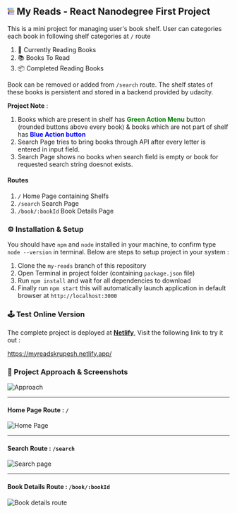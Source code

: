 ## ![Logo](./public/favicon-16x16.png) My Reads - React Nanodegree First Project

This is a mini project for managing user's book shelf. User can categories each book in following shelf categories at `/` route

1. 📖 Currently Reading Books
2. 📚 Books To Read
3. 📦 Completed Reading Books

Book can be removed or added from `/search` route. The shelf states of these books is persistent and stored in a backend provided by udacity. 

**Project Note** : 

1. Books which are present in shelf has **<span style="color: green">Green Action Menu</span>** button (rounded buttons above every book) & books which are not part of shelf has **<span style="color: blue">Blue Action button</span>**
2. Search Page tries to bring books through API after every letter is entered in input field.
3. Search Page shows no books when search field is empty or book for requested search string doesnot exists.

#### Routes

1. `/` Home Page containing Shelfs
2. `/search` Search Page
3. `/book/:bookId` Book Details Page


### ⚙️ Installation & Setup

You should have `npm` and `node` installed in your machine, to confirm type `node --version` in terminal. Below are steps to setup project in your system :

1. Clone the `my-reads` branch of this repository
2. Open Terminal in project folder (containing `package.json` file)
3. Run `npm install` and wait for all dependencies to download
4. Finally run `npm start` this will automatically launch application in default browser at `http://localhost:3000`



### 🕹 Test Online Version

The complete project is deployed at [**Netlify**](https://www.netlify.com/), Visit the following link to try it out : 

https://myreadskrupesh.netlify.app/



### 📖 Project Approach & Screenshots

![Approach](https://github.com/kmanadkat/my-reads/project.jpg)




<hr />



#### Home Page Route : `/`

![Home Page](https://github.com/kmanadkat/my-reads/home.png)


<hr />



#### Search Route : `/search`

![Search page](https://github.com/kmanadkat/my-reads/search.png)



<hr />



#### Book Details Route : `/book/:bookId`

![Book details route](https://github.com/kmanadkat/my-reads/book.png)
